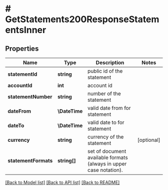 # # GetStatements200ResponseStatementsInner

## Properties

Name | Type | Description | Notes
------------ | ------------- | ------------- | -------------
**statementId** | **string** | public id of the statement |
**accountId** | **int** | account id |
**statementNumber** | **string** | number of the statement |
**dateFrom** | **\DateTime** | valid date from for statement |
**dateTo** | **\DateTime** | valid date to for statement |
**currency** | **string** | currency of the statement | [optional]
**statementFormats** | **string[]** | set of document available formats (always in upper case notation). |

[[Back to Model list]](../../README.md#models) [[Back to API list]](../../README.md#endpoints) [[Back to README]](../../README.md)
